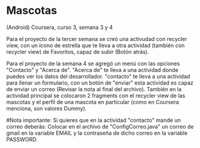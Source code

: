 # Mascotas
(Android) Coursera, curso 3, semana 3 y 4

Para el proyecto de la tercer semana se creó una activudad con recycler view,
con un ícono de estrella que te lleva a otra actividad (también con recycler view)
de Favoritos, capaz de subir (Botón atrás).

Para el proyecto de la semana 4 se agregó un menú con las opciones "Contacto" y "Acerca de".
"Acerca de" te lleva a una actividad donde puedes ver los datos del desarrollador.
"contacto" te lleva a una actividad para llenar un formulario, con un botón de "enviar"
esta actividad es capaz de enviar un correo (Revisar la nota al final del archivo).
También en la actividad principal se colocaron 2 fragments con el recycler view de las mascotas
y el perfil de una mascota en particular (como en Coursera menciona, son valores Dummy).

#Nota importante: Si quieres que en la actividad "contacto" mande un correo deberás:
Colocar en el archivo de "ConfigCorreo.java" un correo de gmail en la variable EMAIL
y la contraseña de dicho correo en la variable PASSWORD.

